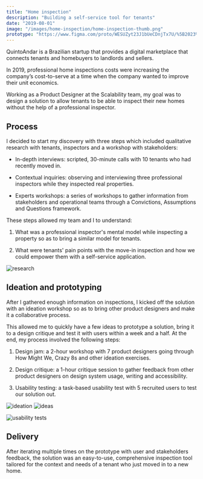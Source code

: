 ```yaml
---
title: "Home inspection"
description: "Building a self-service tool for tenants"
date: "2019-08-01"
image: "/images/home-inspection/home-inspection-thumb.png"
prototype: "https://www.figma.com/proto/WESUZyt23J1bUeCDnjTx7U/%5B2023%5D-Cases-presentation?page-id=118%3A8194&node-id=118-8215&scaling=min-zoom&starting-point-node-id=118%3A8215"
---
```


QuintoAndar is a Brazilian startup that provides a digital marketplace that connects tenants and homebuyers to landlords and sellers.

In 2019, professional home inspections costs were increasing the company’s cost-to-serve at a time when the company wanted to improve their unit economics.

Working as a Product Designer at the Scalability team, my goal was to design a solution to allow tenants to be able to inspect their new homes without the help of a professional inspector.

## Process

I decided to start my discovery with three steps which included qualitative research with tenants, inspectors and a workshop with stakeholders:

- In-depth interviews: scripted, 30-minute calls with 10 tenants who had recently moved in.

- Contextual inquiries: observing and interviewing three professional inspectors while they inspected real properties.

- Experts workshops: a series of workshops to gather information from stakeholders and operational teams through a Convictions, Assumptions and Questions framework.

These steps allowed my team and I to understand:

1. What was a professional inspector's mental model while inspecting a property so as to bring a similar model for tenants.

2. What were tenants' pain points with the move-in inspection and how we could empower them with a self-service application.

![research](/images/home-inspection/research.png)

## Ideation and prototyping

After I gathered enough information on inspections, I kicked off the solution with an ideation workshop so as to bring other product designers and make it a collaborative process.

This allowed me to quickly have a few ideas to prototype a solution, bring it to a design critique and test it with users within a week and a half. At the end, my process involved the following steps:

1. Design jam: a 2-hour workshop with 7 product designers going through How Might We, Crazy 8s and other ideation exercises.

2. Design critique: a 1-hour critique session to gather feedback from other product designers on design system usage, writing and accessibility.

3. Usability testing: a task-based usability test with 5 recruited users to test our solution out.

![ideation](/images/home-inspection/workshop.png)
![ideas](/images/home-inspection/ideas.png)

![usability tests](/images/home-inspection/usability.png)

## Delivery

After iterating multiple times on the prototype with user and stakeholders feedback, the solution was an easy-to-use, comprehensive inspection tool tailored for the context and needs of a tenant who just moved in to a new home.
